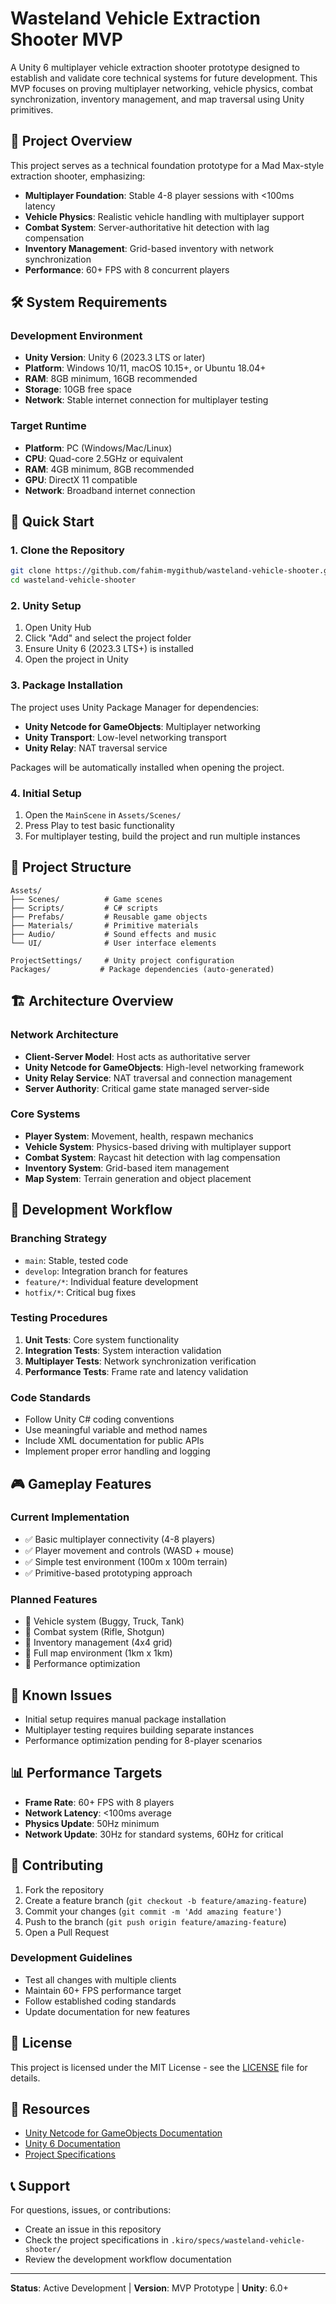 # Wasteland Vehicle Extraction Shooter MVP

A Unity 6 multiplayer vehicle extraction shooter prototype designed to establish and validate core technical systems for future development. This MVP focuses on proving multiplayer networking, vehicle physics, combat synchronization, inventory management, and map traversal using Unity primitives.

## 🎯 Project Overview

This project serves as a technical foundation prototype for a Mad Max-style extraction shooter, emphasizing:

- **Multiplayer Foundation**: Stable 4-8 player sessions with <100ms latency
- **Vehicle Physics**: Realistic vehicle handling with multiplayer support
- **Combat System**: Server-authoritative hit detection with lag compensation
- **Inventory Management**: Grid-based inventory with network synchronization
- **Performance**: 60+ FPS with 8 concurrent players

## 🛠️ System Requirements

### Development Environment
- **Unity Version**: Unity 6 (2023.3 LTS or later)
- **Platform**: Windows 10/11, macOS 10.15+, or Ubuntu 18.04+
- **RAM**: 8GB minimum, 16GB recommended
- **Storage**: 10GB free space
- **Network**: Stable internet connection for multiplayer testing

### Target Runtime
- **Platform**: PC (Windows/Mac/Linux)
- **CPU**: Quad-core 2.5GHz or equivalent
- **RAM**: 4GB minimum, 8GB recommended
- **GPU**: DirectX 11 compatible
- **Network**: Broadband internet connection

## 🚀 Quick Start

### 1. Clone the Repository
```bash
git clone https://github.com/fahim-mygithub/wasteland-vehicle-shooter.git
cd wasteland-vehicle-shooter
```

### 2. Unity Setup
1. Open Unity Hub
2. Click "Add" and select the project folder
3. Ensure Unity 6 (2023.3 LTS+) is installed
4. Open the project in Unity

### 3. Package Installation
The project uses Unity Package Manager for dependencies:
- **Unity Netcode for GameObjects**: Multiplayer networking
- **Unity Transport**: Low-level networking transport
- **Unity Relay**: NAT traversal service

Packages will be automatically installed when opening the project.

### 4. Initial Setup
1. Open the `MainScene` in `Assets/Scenes/`
2. Press Play to test basic functionality
3. For multiplayer testing, build the project and run multiple instances

## 📁 Project Structure

```
Assets/
├── Scenes/          # Game scenes
├── Scripts/         # C# scripts
├── Prefabs/         # Reusable game objects
├── Materials/       # Primitive materials
├── Audio/           # Sound effects and music
└── UI/              # User interface elements

ProjectSettings/     # Unity project configuration
Packages/           # Package dependencies (auto-generated)
```

## 🏗️ Architecture Overview

### Network Architecture
- **Client-Server Model**: Host acts as authoritative server
- **Unity Netcode for GameObjects**: High-level networking framework
- **Unity Relay Service**: NAT traversal and connection management
- **Server Authority**: Critical game state managed server-side

### Core Systems
- **Player System**: Movement, health, respawn mechanics
- **Vehicle System**: Physics-based driving with multiplayer support
- **Combat System**: Raycast hit detection with lag compensation
- **Inventory System**: Grid-based item management
- **Map System**: Terrain generation and object placement

## 🧪 Development Workflow

### Branching Strategy
- `main`: Stable, tested code
- `develop`: Integration branch for features
- `feature/*`: Individual feature development
- `hotfix/*`: Critical bug fixes

### Testing Procedures
1. **Unit Tests**: Core system functionality
2. **Integration Tests**: System interaction validation
3. **Multiplayer Tests**: Network synchronization verification
4. **Performance Tests**: Frame rate and latency validation

### Code Standards
- Follow Unity C# coding conventions
- Use meaningful variable and method names
- Include XML documentation for public APIs
- Implement proper error handling and logging

## 🎮 Gameplay Features

### Current Implementation
- ✅ Basic multiplayer connectivity (4-8 players)
- ✅ Player movement and controls (WASD + mouse)
- ✅ Simple test environment (100m x 100m terrain)
- ✅ Primitive-based prototyping approach

### Planned Features
- 🔄 Vehicle system (Buggy, Truck, Tank)
- 🔄 Combat system (Rifle, Shotgun)
- 🔄 Inventory management (4x4 grid)
- 🔄 Full map environment (1km x 1km)
- 🔄 Performance optimization

## 🐛 Known Issues

- Initial setup requires manual package installation
- Multiplayer testing requires building separate instances
- Performance optimization pending for 8-player scenarios

## 📊 Performance Targets

- **Frame Rate**: 60+ FPS with 8 players
- **Network Latency**: <100ms average
- **Physics Update**: 50Hz minimum
- **Network Update**: 30Hz for standard systems, 60Hz for critical

## 🤝 Contributing

1. Fork the repository
2. Create a feature branch (`git checkout -b feature/amazing-feature`)
3. Commit your changes (`git commit -m 'Add amazing feature'`)
4. Push to the branch (`git push origin feature/amazing-feature`)
5. Open a Pull Request

### Development Guidelines
- Test all changes with multiple clients
- Maintain 60+ FPS performance target
- Follow established coding standards
- Update documentation for new features

## 📝 License

This project is licensed under the MIT License - see the [LICENSE](LICENSE) file for details.

## 🔗 Resources

- [Unity Netcode for GameObjects Documentation](https://docs-multiplayer.unity3d.com/)
- [Unity 6 Documentation](https://docs.unity3d.com/)
- [Project Specifications](.kiro/specs/wasteland-vehicle-shooter/)

## 📞 Support

For questions, issues, or contributions:
- Create an issue in this repository
- Check the project specifications in `.kiro/specs/wasteland-vehicle-shooter/`
- Review the development workflow documentation

---

**Status**: Active Development | **Version**: MVP Prototype | **Unity**: 6.0+